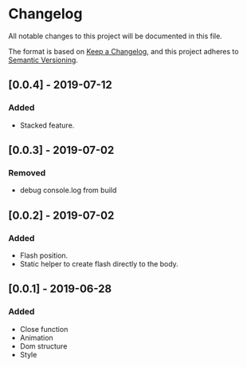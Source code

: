 # Changelog
All notable changes to this project will be documented in this file.

The format is based on [Keep a Changelog](https://keepachangelog.com/en/1.0.0/),
and this project adheres to [Semantic Versioning](https://semver.org/spec/v2.0.0.html).

## [0.0.4] - 2019-07-12
### Added

- Stacked feature.

## [0.0.3] - 2019-07-02
### Removed

- debug console.log from build 

## [0.0.2] - 2019-07-02
### Added

- Flash position.
- Static helper to create flash directly to the body.

## [0.0.1] - 2019-06-28
### Added

- Close function
- Animation
- Dom structure
- Style
